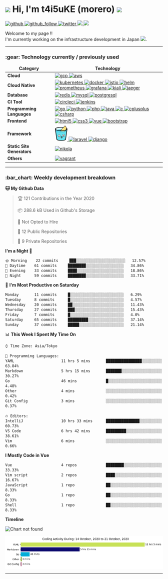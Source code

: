 <h1>
<img src="https://emojis.slackmojis.com/emojis/images/1600385609/10490/cactuar.gif?1600385609" width="30"/> 
Hi, I'm t4i5uKE (morero) 
<img src="https://emojis.slackmojis.com/emojis/images/1600385609/10490/cactuar.gif?1600385609" width="30"/>
</h1>

<p align="left">
    <!-- GitHub -->
    <a href="https://github.com/t4i5uKE/t4i5uKE/">
        <img src="https://komarev.com/ghpvc/?username=m0rer0" alt="github" />
    </a>
    <a href="https://github.com/t4i5uKE">
        <img height="20" src="https://img.shields.io/github/followers/t4i5uKE?label=follow&logo=github&style=flat" alt="github_follow"/>
    </a>
    <!-- Twitter -->
    <a href="http://twitter.com/m0rer0">
        <img height="20" src="https://img.shields.io/twitter/follow/m0rer0?label=Twitter&logo=twitter&style=flat" alt="twitter"/>
    </a>
    <!-- Qiita -->
    <a href="http://qiita.com/Morero">
        <img height="20" src="https://qiita-badge.apiapi.app/s/Morero/posts.svg" />
    </a>
    <a href="http://qiita.com/Morero">
        <img height="20" src="https://qiita-badge.apiapi.app/s/Morero/contributions.svg" />
    </a>
</p>

<p> 
Welcome to my page !! <br>
I'm currently working on the infrastructure development in Japan <img src="https://www.flaticon.com/svg/static/icons/svg/2159/2159573.svg" width="13"/>.
</p>

---

<h3> :gear: Technology currently / previously used</h3>

<table align="center">
    <thead align="center">
    <tr border: none;>
        <td><b> Category </b></td>
        <td><b> Technology </b></td>
    </tr>
    </thead>
    <tbody>
    <tr>
        <td><b> Cloud </b></td>
        <td>
            <!-- GCP -->
            <a href="https://cloud.google.com/?hl=ja">
                <img src="https://www.vectorlogo.zone/logos/google_cloud/google_cloud-icon.svg" alt="gcp" width="40" height="40"/>
            </a>
            <!-- AWS -->
            <a href="https://aws.amazon.com/jp/">
                <img src="https://devicons.github.io/devicon/devicon.git/icons/amazonwebservices/amazonwebservices-original-wordmark.svg" alt="aws" width="40" height="40"/>
            </a>
        </td>
    </tr>
    <tr>
        <td><b> Cloud Native </b></td>
        <td>
            <!-- Kubernetes -->
            <a href="https://kubernetes.io/ja/">
                <img src="https://www.vectorlogo.zone/logos/kubernetes/kubernetes-icon.svg" alt="kubernetes" width="40" height="40"/>
            </a>
            <!-- Docker -->
            <a href="https://www.docker.com/">
                <img src="https://devicons.github.io/devicon/devicon.git/icons/docker/docker-original-wordmark.svg" alt="docker" width="40" height="40"/>
            </a>
            <!-- Istio -->
            <a href="https://istio.io/">
                <img src="https://www.vectorlogo.zone/logos/istioio/istioio-icon.svg" alt="istio" width="40" height="40"/>
            </a>
            <!-- Helm -->
            <a href="https://helm.sh/">
                <img src="https://www.vectorlogo.zone/logos/helmsh/helmsh-icon.svg" alt="helm" width="40" height="40"/>
            </a>
            <!-- Prometheus -->
            <a href="https://prometheus.io/">
                <img src="https://www.vectorlogo.zone/logos/prometheusio/prometheusio-icon.svg" alt="prometheus" width="40" height="40"/>
            </a>
            <!-- Grafana -->
            <a href="https://grafana.com/grafana/">
                <img src="https://www.vectorlogo.zone/logos/grafana/grafana-icon.svg" alt="grafana" width="40" height="40"/>
            </a>
            <!-- kiali -->
            <a href="https://kiali.io/">
                <img src="https://design.jboss.org/kiali/logo/final/PNG/kiali_icon_lightbkg_1280px.png" alt="kiali" width="40" height="40"/>
            </a>
            <!-- Jaeger -->
            <a href="https://www.jaegertracing.io/">
                <img src="https://raw.githubusercontent.com/jaegertracing/artwork/f1deab322b37bfc8e4bb872619ef92800ee55d65/SVG/Jaeger_Logo_Final_PANTONE.svg" alt="jaeger" width="40" height="40"/>
            </a>
        </td>
    </tr>
    <tr>
        <td><b> Database </b></td>
        <td>
            <!-- Redis -->
            <a href="https://redis.io/">
                <img src="https://devicons.github.io/devicon/devicon.git/icons/redis/redis-original-wordmark.svg" alt="redis" width="40" height="40"/>
            </a>
            <!-- MySQL -->
            <a href="https://www.mysql.com/jp/">
                <img src="https://devicons.github.io/devicon/devicon.git/icons/mysql/mysql-original-wordmark.svg" alt="mysql" width="40" height="40"/>
            </a>
            <!-- PostgreSQL -->
            <a href="https://www.postgresql.org/">
                <img src="https://devicons.github.io/devicon/devicon.git/icons/postgresql/postgresql-original-wordmark.svg" alt="postgresql" width="40" height="40"/>
            </a>
        </td>
    </tr>
    <tr>
        <td><b> CI Tool </b></td>
        <td>
            <!-- Circle CI -->
            <a href="https://circleci.com/ja/">
                <img src="https://cdn.worldvectorlogo.com/logos/circleci.svg" alt="circleci" width="40" height="40"/>
            </a>
            <!-- Jenkins -->
            <a href="https://www.jenkins.io/">
                <img src="https://www.vectorlogo.zone/logos/jenkins/jenkins-icon.svg" alt="jenkins" width="40" height="40"/>
            </a>
        </td>
    </tr>
    <tr>
        <td><b> Programming Languages </b></td>
        <td>
            <!-- Golang -->
            <a href="https://golang.org/">
                <img src="https://devicons.github.io/devicon/devicon.git/icons/go/go-original.svg" alt="go" width="40" height="40"/>
            </a>
            <!-- Python -->
            <a href="https://www.python.org/">
                <img src="https://devicons.github.io/devicon/devicon.git/icons/python/python-original.svg" alt="python" width="40" height="40"/> 
            </a>
            <!-- PHP -->
            <a href="https://www.php.net/">
                <img src="https://devicons.github.io/devicon/devicon.git/icons/php/php-original.svg" alt="php" width="40" height="40"/>
            </a>
            <!-- Java -->
            <a href="https://java.com/ja/">
                <img src="https://devicons.github.io/devicon/devicon.git/icons/java/java-original-wordmark.svg" alt="java" width="40" height="40"/>
            </a>
            <!-- Clang -->
            <a href="http://llvm.org/">
                <img src="https://devicons.github.io/devicon/devicon.git/icons/c/c-original.svg" alt="c" width="40" height="40"/> 
            </a>
            <!-- C++ -->
            <a href="https://isocpp.org/">
                <img src="https://devicons.github.io/devicon/devicon.git/icons/cplusplus/cplusplus-original.svg" alt="cplusplus" width="40" height="40"/>
            </a>
            <!-- C# -->
            <a href="https://github.com/dotnet/csharplang">
                <img src="https://devicons.github.io/devicon/devicon.git/icons/csharp/csharp-original.svg" alt="csharp" width="40" height="40"/>
            </a>
        </td>
    </tr>
    <tr>
        <td><b> Frontend </b></td>
        <td>
            <!-- HTML5 -->
            <a href="https://html.spec.whatwg.org/multipage/">
                <img src="https://devicons.github.io/devicon/devicon.git/icons/html5/html5-original-wordmark.svg" alt="html5" width="40" height="40"/>
            </a>
            <!-- CSS3 -->
            <a href="https://www.w3.org/Style/CSS/Overview.en.html">
                <img src="https://devicons.github.io/devicon/devicon.git/icons/css3/css3-original-wordmark.svg" alt="css3" width="40" height="40"/>
            </a>
            <!-- Vue.js -->
            <a href="https://jp.vuejs.org/index.html">
                <img src="https://devicons.github.io/devicon/devicon.git/icons/vuejs/vuejs-original-wordmark.svg" alt="vue" width="40" height="40"/>
            </a>
            <!-- Bootstrap -->
            <a href="https://getbootstrap.jp/">
                <img src="https://devicons.github.io/devicon/devicon.git/icons/bootstrap/bootstrap-plain.svg" alt="bootstrap" width="40" height="40"/>
            </a>
        </td>
    </tr>
    <tr>
        <td><b> Framework </b></td>
        <td>
            <!-- Gin -->
            <a href="https://github.com/gin-gonic/gin">
                <img src="https://raw.githubusercontent.com/gin-gonic/logo/master/color.png" alt="gin" width="40" height="50">
            </a>
            <!-- Laravel -->
            <a href="http://laravel.jp/">
                <img src="https://devicons.github.io/devicon/devicon.git/icons/laravel/laravel-plain-wordmark.svg" alt="laravel" width="40" height="40"/>
            </a>
            <!-- Django -->
            <a href="https://www.djangoproject.com/">
                <img src="https://devicons.github.io/devicon/devicon.git/icons/django/django-original.svg" alt="django" width="40" height="40"/>
            </a>
        </td>
    </tr>
    <tr>
        <td><b> Static Site Generators </b></td>
        <td>
            <!-- Nikola -->
            <a href="https://getnikola.com/">
                <img src="https://raw.githubusercontent.com/getnikola/nikola/5184bd3601de6c572a3b065b53b17f7d9f087d47/logo/nikola.svg" alt="nikola" width="40" height="40"/>
            </a>
        </td>
    </tr>
    <tr>
        <td><b> Others </b></td>
        <td>
            <!-- Vagrant -->
            <a href="https://www.vagrantup.com/">
                <img src="https://www.vectorlogo.zone/logos/vagrantup/vagrantup-icon.svg" alt="vagrant" width="40" height="40"/>
            </a>
        </td>
    </tr>
    </tbody>
</table>

---

<h3> :bar_chart: Weekly development breakdown </h3>
<!-- waka-readme-stats -->

<!--START_SECTION:waka-->
**🐱 My Github Data** 

> 🏆 121 Contributions in the Year 2020
 > 
> 📦 288.6 kB Used in Github's Storage 
 > 
> 🚫 Not Opted to Hire
 > 
> 📜 12 Public Repositories
 > 
> 🔑 9 Private Repositories 

**I'm a Night 🦉** 

```text
🌞 Morning    22 commits     ███░░░░░░░░░░░░░░░░░░░░░░   12.57% 
🌆 Daytime    61 commits     ████████░░░░░░░░░░░░░░░░░   34.86% 
🌃 Evening    33 commits     ████░░░░░░░░░░░░░░░░░░░░░   18.86% 
🌙 Night      59 commits     ████████░░░░░░░░░░░░░░░░░   33.71%

```
📅 **I'm Most Productive on Saturday** 

```text
Monday       11 commits     █░░░░░░░░░░░░░░░░░░░░░░░░   6.29% 
Tuesday      8 commits      █░░░░░░░░░░░░░░░░░░░░░░░░   4.57% 
Wednesday    20 commits     ██░░░░░░░░░░░░░░░░░░░░░░░   11.43% 
Thursday     27 commits     ███░░░░░░░░░░░░░░░░░░░░░░   15.43% 
Friday       7 commits      █░░░░░░░░░░░░░░░░░░░░░░░░   4.0% 
Saturday     65 commits     █████████░░░░░░░░░░░░░░░░   37.14% 
Sunday       37 commits     █████░░░░░░░░░░░░░░░░░░░░   21.14%

```


📊 **This Week I Spent My Time On** 

```text
⌚︎ Time Zone: Asia/Tokyo

💬 Programming Languages: 
YAML                     11 hrs 5 mins       ████████████████░░░░░░░░░   63.84% 
Markdown                 5 hrs 15 mins       ███████░░░░░░░░░░░░░░░░░░   30.27% 
Go                       46 mins             █░░░░░░░░░░░░░░░░░░░░░░░░   4.48% 
Other                    4 mins              ░░░░░░░░░░░░░░░░░░░░░░░░░   0.42% 
Git Config               3 mins              ░░░░░░░░░░░░░░░░░░░░░░░░░   0.37%

🔥 Editors: 
IntelliJ                 10 hrs 33 mins      ███████████████░░░░░░░░░░   60.73% 
VS Code                  6 hrs 42 mins       █████████░░░░░░░░░░░░░░░░   38.61% 
Vim                      6 mins              ░░░░░░░░░░░░░░░░░░░░░░░░░   0.66%

```

**I Mostly Code in Vue** 

```text
Vue                      4 repos             ████████░░░░░░░░░░░░░░░░░   33.33% 
Vim script               2 repos             ████░░░░░░░░░░░░░░░░░░░░░   16.67% 
JavaScript               1 repo              ██░░░░░░░░░░░░░░░░░░░░░░░   8.33% 
Go                       1 repo              ██░░░░░░░░░░░░░░░░░░░░░░░   8.33% 
Shell                    1 repo              ██░░░░░░░░░░░░░░░░░░░░░░░   8.33%

```


**Timeline**

![Chart not found](https://github.com/t4i5uKE/t4i5uKE/blob/master/charts/bar_graph.png) 


<!--END_SECTION:waka-->

<!-- Profile-Readme-WakaTime -->

<a href="https://github.com/t4i5uKE/t4i5uKE">
    <img align="center" src="./images/stat.png" alt="wakatime-stat"/>
</a>

---


